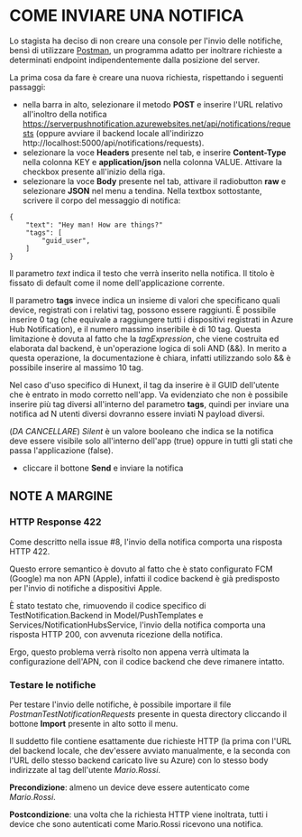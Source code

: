 # COME INVIARE UNA NOTIFICA

Lo stagista ha deciso di non creare una console per l'invio delle notifiche, bensì di utilizzare [Postman](https://www.postman.com/), un programma adatto per inoltrare richieste a determinati endpoint indipendentemente dalla posizione del server.

La prima cosa da fare è creare una nuova richiesta, rispettando i seguenti passaggi:
- nella barra in alto, selezionare il metodo **POST** e inserire l'URL relativo all'inoltro della notifica https://serverpushnotification.azurewebsites.net/api/notifications/requests (oppure avviare il backend locale all'indirizzo http://localhost:5000/api/notifications/requests).
- selezionare la voce **Headers** presente nel tab, e inserire **Content-Type** nella colonna KEY e **application/json** nella colonna VALUE. Attivare la checkbox presente all'inizio della riga.
- selezionare la voce **Body** presente nel tab, attivare il radiobutton **raw** e selezionare **JSON** nel menu a tendina. Nella textbox sottostante, scrivere il corpo del messaggio di notifica:
```
{
    "text": "Hey man! How are things?"
    "tags": [
        "guid_user",
    ]
}
```
Il parametro *text* indica il testo che verrà inserito nella notifica. Il titolo è fissato di default come il nome dell'applicazione corrente.

Il parametro **tags** invece indica un insieme di valori che specificano quali device, registrati con i relativi tag, possono essere raggiunti. È possibile inserire 0 tag (che equivale a raggiungere tutti i dispositivi registrati in Azure Hub Notification),
e il numero massimo inseribile è di 10 tag. Questa limitazione è dovuta al fatto che la *tagExpression*, che viene costruita ed elaborata dal backend, è un'operazione logica di soli AND (&&). In merito a questa operazione, la documentazione è chiara, infatti utilizzando solo && 
è possibile inserire al massimo 10 tag.

Nel caso d'uso specifico di Hunext, il tag da inserire è il GUID dell'utente che è entrato in modo corretto nell'app.
Va evidenziato che non è possibile inserire più tag diversi all'interno del parametro **tags**, quindi per inviare una notifica ad N utenti diversi dovranno essere inviati N payload diversi.

(*DA CANCELLARE*) *Silent* è un valore booleano che indica se la notifica deve essere visibile solo all'interno dell'app (true) oppure in tutti gli stati che passa l'applicazione (false).

- cliccare il bottone **Send** e inviare la notifica

## NOTE A MARGINE

### HTTP Response 422

Come descritto nella issue #8, l'invio della notifica comporta una risposta HTTP 422. 

Questo errore semantico è dovuto al fatto che è stato configurato FCM (Google) ma non APN (Apple), infatti il codice backend è già predisposto per l'invio di notifiche a dispositivi Apple.

È stato testato che, rimuovendo il codice specifico di TestNotification.Backend in Model/PushTemplates e Services/NotificationHubsService, l'invio della notifica comporta una risposta HTTP 200, con avvenuta ricezione della notifica.

Ergo, questo problema verrà risolto non appena verrà ultimata la configurazione dell'APN, con il codice backend che deve rimanere intatto.

### Testare le notifiche

Per testare l'invio delle notifiche, è possibile importare il file *PostmanTestNotificationRequests* presente in questa directory cliccando il bottone **Import** presente in alto sotto il menu.

Il suddetto file contiene esattamente due richieste HTTP (la prima con l'URL del backend locale, che dev'essere avviato manualmente, e la seconda con l'URL dello stesso backend caricato live su Azure) con lo stesso body indirizzate al tag dell'utente *Mario.Rossi*.

**Precondizione**: almeno un device deve essere autenticato come *Mario.Rossi*.

**Postcondizione**: una volta che la richiesta HTTP viene inoltrata, tutti i device che sono autenticati come Mario.Rossi ricevono una notifica.